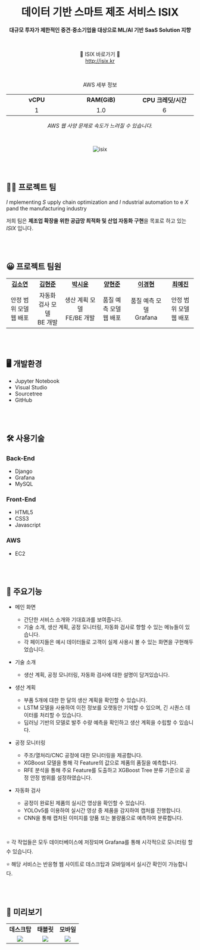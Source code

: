 <div align="center">
  
# 데이터 기반 스마트 제조 서비스 ISIX

**대규모 투자가 제한적인 중견·중소기업을 대상으로 ML/AI 기반 SaaS Solution 지향**

<br>

🔽 ISIX 바로가기 🔽<br>
<a href="http://isix.kr" style="color:black;">http://isix.kr</a>

<br>

AWS 세부 정보
<table align="center">
    <tr align="center">
        <td style="width:300px;"><b>vCPU</b></td>
        <td style="width:300px;"><b>RAM(GiB)</b></td>
        <td style="width:300px;"><b>CPU 크레딧/시간</b></td>
    </tr>
    <tr align="center">
        <td>1</td>
        <td>1.0</td>
        <td>6</td>
    </tr>
</table>

*AWS 웹 사양 문제로 속도가 느려질 수 있습니다.*

<br>

![isix](https://github.com/s53uni/isix-project/assets/142832376/91cc31b7-f455-4dee-9551-f0efd87fe9ae)

</div>

<br><br>

## 🙋‍♂️ 프로젝트 팀

$I$ mplementing $S$ upply chain optimization and $I$ ndustrial automation to e $X$ pand the manufacturing industry

저희 팀은 **제조업 확장을 위한 공급망 최적화 및 산업 자동화 구현**을 목표로 하고 있는 $ISIX$ 입니다.

<br><br>

## 😀 프로젝트 팀원

<table align="center">
    <tr align="center">
        <td style="width:300px;"><a href="https://github.com/xx-Sommer-xx"><b>김소연</b></a></td>
        <td style="width:300px;"><a href="https://github.com/pikachamps"><b>김현준</b></a></td>
        <td style="width:300px;"><a href="https://github.com/s53uni"><b>박시윤</b></a></td>
        <td style="width:300px;"><a href="https://github.com/rgon26"><b>양현준</b></a></td>
        <td style="width:300px;"><a href="https://github.com/gustn1051"><b>이경현</b></a></td>
        <td style="width:300px;"><a href="https://github.com/Erin-53"><b>최예진</b></a></td>
    </tr>
    <tr align="center">
        <td>안정 범위 모델<br>웹 배포</td>
        <td>자동화 검사 모델<br>BE 개발</td>
        <td>생산 계획 모델<br>FE/BE 개발</td>
        <td>품질 예측 모델<br>웹 배포</td>
        <td>품질 예측 모델<br>Grafana</td>
        <td>안정 범위 모델<br>웹 배포</td>
    </tr>
</table>

<br><br>

## 🖥️ 개발환경
* Jupyter Notebook
* Visual Studio
* Sourcetree
* GitHub

<br><br>

## 🛠️ 사용기술
### Back-End
* Django
* Grafana
* MySQL

### Front-End
* HTML5
* CSS3
* Javascript

### AWS
* EC2

<br><br>

## 📌 주요기능

* 메인 화면
  - 간단한 서비스 소개와 기대효과를 보여줍니다.
  - 기술 소개, 생산 계획, 공정 모니터링, 자동화 검사로 향할 수 있는 메뉴들이 있습니다.
  - 각 페이지들은 예시 데이터들로 고객이 실제 사용시 볼 수 있는 화면을 구현해두었습니다.

* 기술 소개
  - 생산 계획, 공정 모니터링, 자동화 검사에 대한 설명이 담겨있습니다.
  
* 생산 계획
  - 부품 5개에 대한 한 달의 생산 계획을 확인할 수 있습니다.
  - LSTM 모델을 사용하여 이전 정보를 오랫동안 기억할 수 있으며, 긴 시퀀스 데이터를 처리할 수 있습니다.
  - 딥러닝 기반의 모델로 발주 수량 예측을 확인하고 생산 계획을 수립할 수 있습니다.
  
* 공정 모니터링
  - 주조/열처리/CNC 공정에 대한 모니터링을 제공합니다.
  - XGBoost 모델을 통해 각 Feature의 값으로 제품의 품질을 예측합니다.
  - RFE 분석을 통해 주요 Feature를 도출하고 XGBoost Tree 분류 기준으로 공정 안정 범위를 설정하였습니다.

* 자동화 검사
  - 공정이 완료된 제품의 실시간 영상을 확인할 수 있습니다.
  - YOLOv5를 이용하여 실시간 영상 중 제품을 감지하여 캡처를 진행합니다. 
  - CNN을 통해 캡처된 이미지를 양품 또는 불량품으로 예측하여 분류합니다.

<br>

⭐ 각 작업들은 모두 데이터베이스에 저장되며 Grafana를 통해 시각적으로 모니터링 할 수 있습니다.

⭐ 해당 서비스는 반응형 웹 사이트로 데스크탑과 모바일에서 실시간 확인이 가능합니다.

<br><br>

## 🔎 미리보기

<table align="center">
    <tr align="center">
        <td><b>데스크탑</b></td>
        <td><b>태블릿</b></td>
        <td><b>모바일</b></td>
    </tr>
    <tr align="center">
        <td><img src="https://github.com/s53uni/isix-project/assets/142832376/a2242374-55b1-494f-bd00-8376b5dea835.png"></td>
        <td><img src="https://github.com/s53uni/isix-project/assets/142832376/1055e703-5861-4bd8-b67e-6e9a8c5d92e5.png"></td>
        <td><img src="https://github.com/s53uni/isix-project/assets/142832376/6525fa09-02b8-4f8c-a116-b360bb14c6f4.png"></td>
    </tr>
</table>
